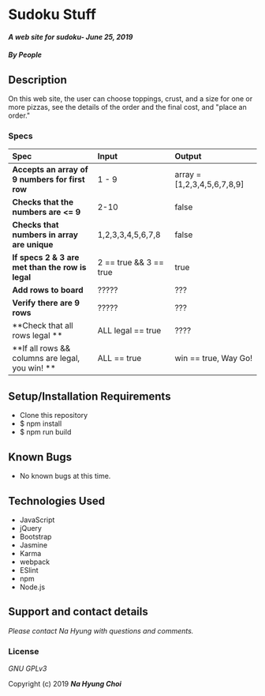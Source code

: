 # Sudoku Stuff

#### _A web site for sudoku- June 25, 2019_

#### _By **People**_

## Description

On this web site, the user can choose toppings, crust, and a size for one or more pizzas, see the details of the order and the final cost, and "place an order."

### Specs
| Spec | Input | Output |
| :-------------     | :------------- | :------------- |
| **Accepts an array of 9 numbers for first row** | 1 - 9 | array = [1,2,3,4,5,6,7,8,9] |
| **Checks that the numbers are <= 9** | 2-10 | false |
| **Checks that numbers in array are unique** | 1,2,3,3,4,5,6,7,8 | false |
| **If specs 2 & 3 are met than the row is legal** | 2 == true && 3 == true | true |
| **Add rows to board** | ????? | ??? |
| **Verify there are 9 rows** | ????? | ??? |
| **Check that all rows legal ** | ALL legal == true | ???? |
| **If all rows && columns are legal, you win! ** | ALL == true | win == true, Way Go! |

## Setup/Installation Requirements

* Clone this repository
* $ npm install
* $ npm run build


## Known Bugs
* No known bugs at this time.

## Technologies Used
* JavaScript
* jQuery
* Bootstrap
* Jasmine
* Karma
* webpack
* ESlint
* npm
* Node.js

## Support and contact details

_Please contact Na Hyung with questions and comments._

### License

*GNU GPLv3*

Copyright (c) 2019 **_Na Hyung Choi_**
